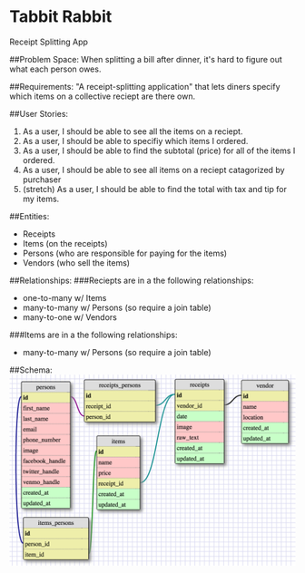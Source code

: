 Tabbit Rabbit
=============
Receipt Splitting App

##Problem Space:
When splitting a bill after dinner, it's hard to figure out what each person owes.

##Requirements:
"A receipt-splitting application" that lets diners specify
which items on a collective reciept are there own.

##User Stories:
1. As a user, I should be able to see all the items on a reciept.
2. As a user, I should be able to specifiy which items I ordered.
3. As a user, I should be able to find the subtotal (price) for all of the items I ordered.
4. As a user, I should be able to see all items on a reciept catagorized by purchaser
5. (stretch) As a user, I should be able to find the total with tax and tip for my items.

##Entities:
 - Receipts
 - Items (on the receipts)
 - Persons (who are responsible for paying for the items)
 - Vendors (who sell the items)

##Relationships:
###Reciepts are in a the following relationships:
  - one-to-many w/ Items
  - many-to-many w/ Persons (so require a join table)
  - many-to-one w/ Vendors

###Items are in a the following relationships:
 - many-to-many w/ Persons (so require a join table)

##Schema:
![Schema](public/img/schema.png "Schema")
